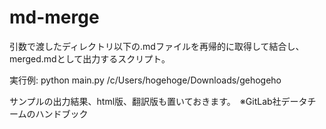 # md-merge
引数で渡したディレクトリ以下の.mdファイルを再帰的に取得して結合し、merged.mdとして出力するスクリプト。

実行例:  python main.py /c/Users/hogehoge/Downloads/gehogeho

サンプルの出力結果、html版、翻訳版も置いておきます。　※GitLab社データチームのハンドブック
